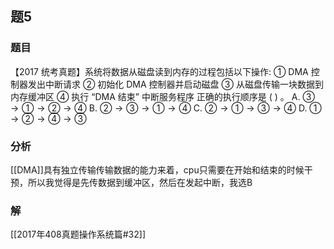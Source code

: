 ## 题5
### 题目
【2017 统考真题】系统将数据从磁盘读到内存的过程包括以下操作:
① DMA 控制器发出中断请求 
② 初始化 DMA 控制器并启动磁盘
③ 从磁盘传输一块数据到内存缓冲区
④ 执行 “DMA 结束” 中断服务程序
正确的执行顺序是 ( ) 。
A. $③ \rightarrow ① \rightarrow ② \rightarrow ④$ 
B. $② \rightarrow ③ \rightarrow ① \rightarrow ④$
C. $② \rightarrow ① \rightarrow ③ \rightarrow ④$ 
D. $① \rightarrow ② \rightarrow ④ \rightarrow ③$
### 分析
[[DMA]]具有独立传输传输数据的能力来着，cpu只需要在开始和结束的时候干预，所以我觉得是先传数据到缓冲区，然后在发起中断，我选B
### 解
[[2017年408真题操作系统篇#32]]